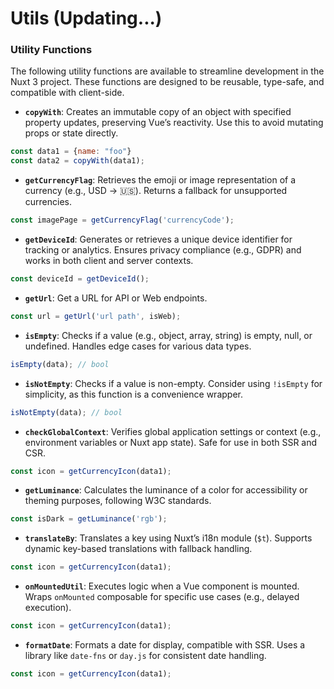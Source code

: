# Utils (Updating...)

### Utility Functions
The following utility functions are available to streamline development in the Nuxt 3 project. These functions are designed to be reusable, type-safe, and compatible with client-side.

- **`copyWith`**: Creates an immutable copy of an object with specified property updates, preserving Vue’s reactivity. Use this to avoid mutating props or state directly.
```javascript
const data1 = {name: "foo"}
const data2 = copyWith(data1);
```
- **`getCurrencyFlag`**: Retrieves the emoji or image representation of a currency (e.g., USD → 🇺🇸). Returns a fallback for unsupported currencies.
```javascript
const imagePage = getCurrencyFlag('currencyCode');
```
- **`getDeviceId`**: Generates or retrieves a unique device identifier for tracking or analytics. Ensures privacy compliance (e.g., GDPR) and works in both client and server contexts.
```javascript
const deviceId = getDeviceId();
```
- **`getUrl`**: Get a URL for API or Web endpoints.
```javascript
const url = getUrl('url path', isWeb);
```
- **`isEmpty`**: Checks if a value (e.g., object, array, string) is empty, null, or undefined. Handles edge cases for various data types.
```javascript
isEmpty(data); // bool
```
- **`isNotEmpty`**: Checks if a value is non-empty. Consider using `!isEmpty` for simplicity, as this function is a convenience wrapper.
```javascript
isNotEmpty(data); // bool
```
- **`checkGlobalContext`**: Verifies global application settings or context (e.g., environment variables or Nuxt app state). Safe for use in both SSR and CSR.
```javascript
const icon = getCurrencyIcon(data1);
```
- **`getLuminance`**: Calculates the luminance of a color for accessibility or theming purposes, following W3C standards.
```javascript
const isDark = getLuminance('rgb');
```
- **`translateBy`**: Translates a key using Nuxt’s i18n module (`$t`). Supports dynamic key-based translations with fallback handling.
```javascript
const icon = getCurrencyIcon(data1);
```
- **`onMountedUtil`**: Executes logic when a Vue component is mounted. Wraps `onMounted` composable for specific use cases (e.g., delayed execution).
```javascript
const icon = getCurrencyIcon(data1);
```
- **`formatDate`**: Formats a date for display, compatible with SSR. Uses a library like `date-fns` or `day.js` for consistent date handling.
```javascript
const icon = getCurrencyIcon(data1);
```
